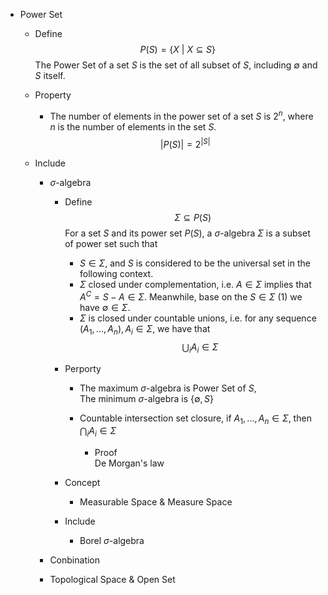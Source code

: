 * Power Set
  - Define  
    $$P(S) = \{X \ |\ X \subseteq S\}  \tag{Power Set}$$ 
    The Power Set of a set $S$ is the set of all subset of $S$, including $\emptyset$ and $S$ itself.

  - Property
    - The number of elements in the power set of a set $S$ is $2^n$, where $n$ is the number of elements in the set $S$.
      $$|P(S)| = 2^{|S|}$$ 

  - Include
    * $\sigma$-algebra
      - Define  
        $$\Sigma \subseteq P(S)  \tag{$\sigma$-algebra}$$
        For a set $S$ and its power set $P(S)$, a $\sigma$-algebra $\Sigma$ is a subset of power set such that
        - $S \in \Sigma$, and $S$ is considered to be the universal set in the following context.
        - $\Sigma$ closed under complementation, i.e. $A \in \Sigma$ implies that $A^C = S - A \in \Sigma$. Meanwhile, base on the $S \in \Sigma$ (1) we have $\emptyset \in \Sigma$. 
        - $\Sigma$ is closed under countable unions, i.e. for any sequence $(A_1, ..., A_n), A_i \in \Sigma$, we have that 
          $$\bigcup_i A_i \in \Sigma$$

      - Perporty
        - The maximum $\sigma$-algebra is Power Set of $S$,  
          The minimum $\sigma$-algebra is $\{\emptyset, S\}$

        - Countable intersection set closure, if $A_1, ... , A_n \in Σ$, then $\bigcap_i A_i  \in Σ$
          - Proof  
            De Morgan's law

      - Concept
        * Measurable Space & Measure Space

      - Include
        * Borel $\sigma$-algebra 

    * Conbination
    * Topological Space & Open Set
